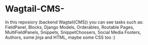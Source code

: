 # Wagtail-CMS-
In this reposiory (backend Wagtail(CMS)) you can see tasks such as: FieldPanel, Blocks, Django Models, Orderables, Routable Pages, MultiFieldPanels, Snippets, SnippetChoosers, Social Media Footers, Authors, some jinja and HTML, maybe some CSS too :)  

